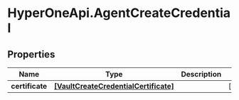 # HyperOneApi.AgentCreateCredential

## Properties

Name | Type | Description | Notes
------------ | ------------- | ------------- | -------------
**certificate** | [**[VaultCreateCredentialCertificate]**](VaultCreateCredentialCertificate.md) |  | [optional] 


